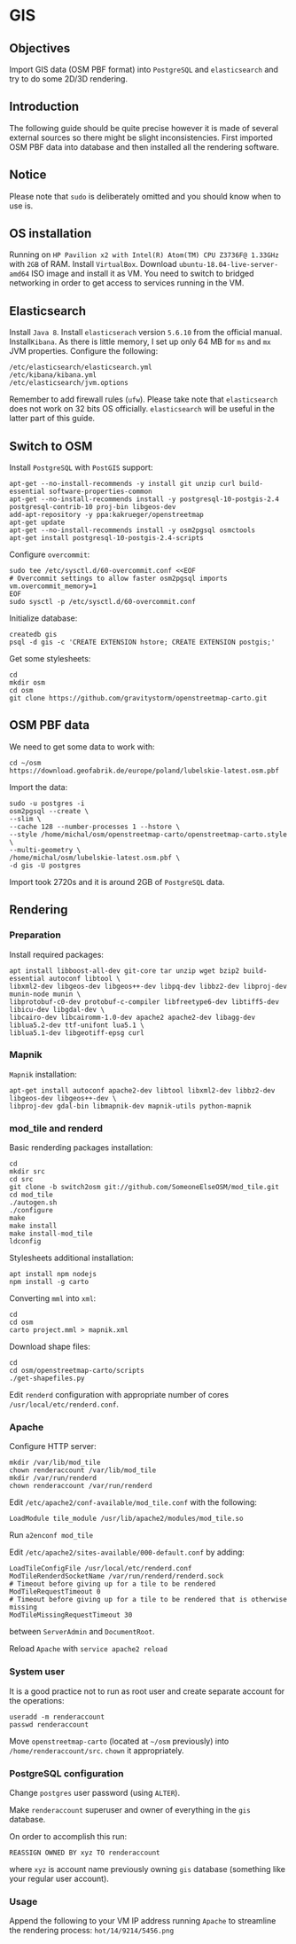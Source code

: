 # GIS

## Objectives
Import GIS data (OSM PBF format) into ```PostgreSQL``` and ```elasticsearch``` and try to do some 2D/3D rendering.


## Introduction
The following guide should be quite precise however it is made of several external sources so there might be slight inconsistencies. First imported OSM PBF data into database and then installed all the rendering software.

## Notice
Please note that ```sudo``` is deliberately omitted and you should know when to use is.


## OS installation
Running on ```HP Pavilion x2 with Intel(R) Atom(TM) CPU Z3736F@ 1.33GHz``` with  ```2GB``` of RAM. Install ```VirtualBox```. Download ```ubuntu-18.04-live-server-amd64``` ISO image and install it as VM. You need to switch to bridged networking in order to get access to services running in the VM. 


## Elasticsearch
Install ```Java 8```. Install ```elasticserach``` version ```5.6.10``` from the official manual. Install```Kibana```. As there is little memory, I set up only 64 MB for ```ms``` and ```mx``` JVM properties. Configure the following:
```
/etc/elasticsearch/elasticsearch.yml
/etc/kibana/kibana.yml
/etc/elasticsearch/jvm.options
```

Remember to add firewall rules (```ufw```). Please take note that ```elasticsearch``` does not work on 32 bits OS officially. ```elasticsearch``` will be useful in the latter part of this guide.


## Switch to OSM
Install ```PostgreSQL``` with ```PostGIS``` support:
```
apt-get --no-install-recommends -y install git unzip curl build-essential software-properties-common
apt-get --no-install-recommends install -y postgresql-10-postgis-2.4 postgresql-contrib-10 proj-bin libgeos-dev
add-apt-repository -y ppa:kakrueger/openstreetmap
apt-get update
apt-get --no-install-recommends install -y osm2pgsql osmctools
apt-get install postgresql-10-postgis-2.4-scripts
```

Configure ```overcommit```:
```
sudo tee /etc/sysctl.d/60-overcommit.conf <<EOF
# Overcommit settings to allow faster osm2pgsql imports
vm.overcommit_memory=1
EOF
sudo sysctl -p /etc/sysctl.d/60-overcommit.conf
```

Initialize database:
```
createdb gis
psql -d gis -c 'CREATE EXTENSION hstore; CREATE EXTENSION postgis;'
```

Get some stylesheets:
```
cd
mkdir osm
cd osm
git clone https://github.com/gravitystorm/openstreetmap-carto.git
```


## OSM PBF data
We need to get some data to work with:
```
cd ~/osm
https://download.geofabrik.de/europe/poland/lubelskie-latest.osm.pbf
```

Import the data:
```
sudo -u postgres -i
osm2pgsql --create \
--slim \
--cache 128 --number-processes 1 --hstore \
--style /home/michal/osm/openstreetmap-carto/openstreetmap-carto.style \
--multi-geometry \
/home/michal/osm/lubelskie-latest.osm.pbf \
-d gis -U postgres
```

Import took 2720s and it is around 2GB of ```PostgreSQL``` data.


## Rendering

### Preparation
Install required packages:
```
apt install libboost-all-dev git-core tar unzip wget bzip2 build-essential autoconf libtool \
libxml2-dev libgeos-dev libgeos++-dev libpq-dev libbz2-dev libproj-dev munin-node munin \
libprotobuf-c0-dev protobuf-c-compiler libfreetype6-dev libtiff5-dev libicu-dev libgdal-dev \
libcairo-dev libcairomm-1.0-dev apache2 apache2-dev libagg-dev liblua5.2-dev ttf-unifont lua5.1 \
liblua5.1-dev libgeotiff-epsg curl
```

### Mapnik
```Mapnik``` installation:
```
apt-get install autoconf apache2-dev libtool libxml2-dev libbz2-dev libgeos-dev libgeos++-dev \
libproj-dev gdal-bin libmapnik-dev mapnik-utils python-mapnik
```

### mod_tile and renderd
Basic renderding packages installation:
```
cd 
mkdir src
cd src
git clone -b switch2osm git://github.com/SomeoneElseOSM/mod_tile.git
cd mod_tile
./autogen.sh
./configure
make
make install
make install-mod_tile
ldconfig
```

Stylesheets additional installation:
```
apt install npm nodejs
npm install -g carto
```

Converting ```mml``` into ```xml```:
```
cd
cd osm
carto project.mml > mapnik.xml
```

Download shape files:
```
cd
cd osm/openstreetmap-carto/scripts
./get-shapefiles.py
```

Edit ```renderd``` configuration with appropriate number of cores ```/usr/local/etc/renderd.conf```.

### Apache
Configure HTTP server:
```
mkdir /var/lib/mod_tile
chown renderaccount /var/lib/mod_tile
mkdir /var/run/renderd
chown renderaccount /var/run/renderd
```

Edit ```/etc/apache2/conf-available/mod_tile.conf``` with the following:
```
LoadModule tile_module /usr/lib/apache2/modules/mod_tile.so
```

Run ```a2enconf mod_tile```

Edit ```/etc/apache2/sites-available/000-default.conf``` by adding:
```
LoadTileConfigFile /usr/local/etc/renderd.conf
ModTileRenderdSocketName /var/run/renderd/renderd.sock
# Timeout before giving up for a tile to be rendered
ModTileRequestTimeout 0
# Timeout before giving up for a tile to be rendered that is otherwise missing
ModTileMissingRequestTimeout 30
```

between ```ServerAdmin``` and ```DocumentRoot```. 

Reload ```Apache``` with ```service apache2 reload```

### System user
It is a good practice not to run as root user and create separate account for the operations:
```
useradd -m renderaccount
passwd renderaccount
```

Move ```openstreetmap-carto``` (located at ```~/osm``` previously) into ```/home/renderaccount/src```. ```chown``` it appropriately.

### PostgreSQL configuration
Change ```postgres``` user password (using ```ALTER```).

Make ```renderaccount``` superuser and owner of everything in the ```gis``` database. 

On order to accomplish this run:
```
REASSIGN OWNED BY xyz TO renderaccount
```

where ```xyz``` is account name previously owning ```gis``` database (something like your regular user account).

### Usage
Append the following to your VM IP address running ```Apache``` to streamline the rendering process:
```hot/14/9214/5456.png```
